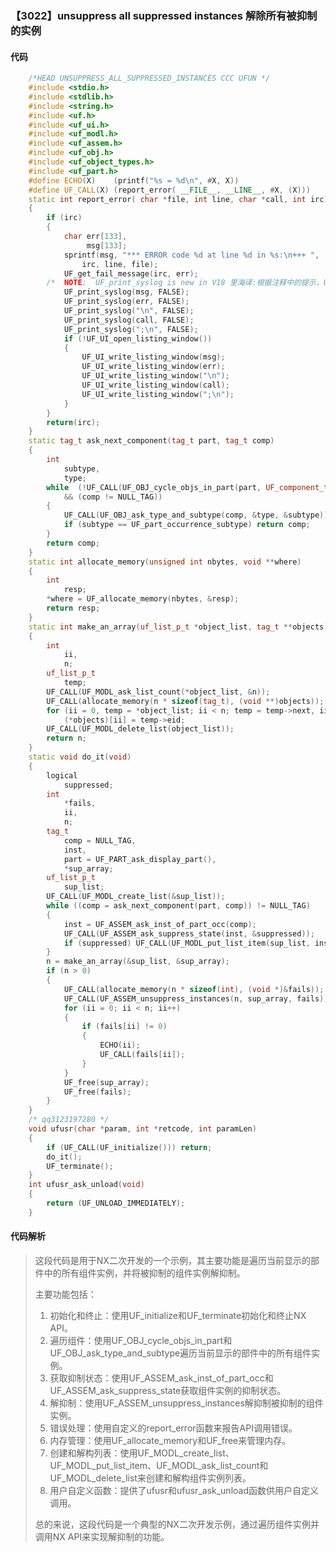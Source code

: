 ### 【3022】unsuppress all suppressed instances 解除所有被抑制的实例

#### 代码

```cpp
    /*HEAD UNSUPPRESS_ALL_SUPPRESSED_INSTANCES CCC UFUN */  
    #include <stdio.h>  
    #include <stdlib.h>  
    #include <string.h>  
    #include <uf.h>  
    #include <uf_ui.h>  
    #include <uf_modl.h>  
    #include <uf_assem.h>  
    #include <uf_obj.h>  
    #include <uf_object_types.h>  
    #include <uf_part.h>  
    #define ECHO(X)    (printf("%s = %d\n", #X, X))  
    #define UF_CALL(X) (report_error( __FILE__, __LINE__, #X, (X)))  
    static int report_error( char *file, int line, char *call, int irc)  
    {  
        if (irc)  
        {  
            char err[133],  
                 msg[133];  
            sprintf(msg, "*** ERROR code %d at line %d in %s:\n+++ ",  
                irc, line, file);  
            UF_get_fail_message(irc, err);  
        /*  NOTE:  UF_print_syslog is new in V18 里海译:根据注释中的提示，UF_print_syslog是V18版本中新增的函数。因此，只需翻译注释，而不需要添加其他内容。 */  
            UF_print_syslog(msg, FALSE);  
            UF_print_syslog(err, FALSE);  
            UF_print_syslog("\n", FALSE);  
            UF_print_syslog(call, FALSE);  
            UF_print_syslog(";\n", FALSE);  
            if (!UF_UI_open_listing_window())  
            {  
                UF_UI_write_listing_window(msg);  
                UF_UI_write_listing_window(err);  
                UF_UI_write_listing_window("\n");  
                UF_UI_write_listing_window(call);  
                UF_UI_write_listing_window(";\n");  
            }  
        }  
        return(irc);  
    }  
    static tag_t ask_next_component(tag_t part, tag_t comp)  
    {  
        int  
            subtype,  
            type;  
        while  (!UF_CALL(UF_OBJ_cycle_objs_in_part(part, UF_component_type, &comp))  
            && (comp != NULL_TAG))  
        {  
            UF_CALL(UF_OBJ_ask_type_and_subtype(comp, &type, &subtype));  
            if (subtype == UF_part_occurrence_subtype) return comp;  
        }  
        return comp;  
    }  
    static int allocate_memory(unsigned int nbytes, void **where)  
    {  
        int  
            resp;  
        *where = UF_allocate_memory(nbytes, &resp);  
        return resp;  
    }  
    static int make_an_array(uf_list_p_t *object_list, tag_t **objects)  
    {  
        int  
            ii,  
            n;  
        uf_list_p_t  
            temp;  
        UF_CALL(UF_MODL_ask_list_count(*object_list, &n));  
        UF_CALL(allocate_memory(n * sizeof(tag_t), (void **)objects));  
        for (ii = 0, temp = *object_list; ii < n; temp = temp->next, ii++)  
            (*objects)[ii] = temp->eid;  
        UF_CALL(UF_MODL_delete_list(object_list));  
        return n;  
    }  
    static void do_it(void)  
    {  
        logical  
            suppressed;  
        int  
            *fails,  
            ii,  
            n;  
        tag_t  
            comp = NULL_TAG,  
            inst,  
            part = UF_PART_ask_display_part(),  
            *sup_array;  
        uf_list_p_t  
            sup_list;  
        UF_CALL(UF_MODL_create_list(&sup_list));  
        while ((comp = ask_next_component(part, comp)) != NULL_TAG)  
        {  
            inst = UF_ASSEM_ask_inst_of_part_occ(comp);  
            UF_CALL(UF_ASSEM_ask_suppress_state(inst, &suppressed));  
            if (suppressed) UF_CALL(UF_MODL_put_list_item(sup_list, inst));  
        }  
        n = make_an_array(&sup_list, &sup_array);  
        if (n > 0)  
        {  
            UF_CALL(allocate_memory(n * sizeof(int), (void *)&fails));  
            UF_CALL(UF_ASSEM_unsuppress_instances(n, sup_array, fails));  
            for (ii = 0; ii < n; ii++)  
            {  
                if (fails[ii] != 0)  
                {  
                    ECHO(ii);  
                    UF_CALL(fails[ii]);  
                }  
            }  
            UF_free(sup_array);  
            UF_free(fails);  
        }  
    }  
    /* qq3123197280 */  
    void ufusr(char *param, int *retcode, int paramLen)  
    {  
        if (UF_CALL(UF_initialize())) return;  
        do_it();  
        UF_terminate();  
    }  
    int ufusr_ask_unload(void)  
    {  
        return (UF_UNLOAD_IMMEDIATELY);  
    }

```

#### 代码解析

> 这段代码是用于NX二次开发的一个示例，其主要功能是遍历当前显示的部件中的所有组件实例，并将被抑制的组件实例解抑制。
>
> 主要功能包括：
>
> 1. 初始化和终止：使用UF_initialize和UF_terminate初始化和终止NX API。
> 2. 遍历组件：使用UF_OBJ_cycle_objs_in_part和UF_OBJ_ask_type_and_subtype遍历当前显示的部件中的所有组件实例。
> 3. 获取抑制状态：使用UF_ASSEM_ask_inst_of_part_occ和UF_ASSEM_ask_suppress_state获取组件实例的抑制状态。
> 4. 解抑制：使用UF_ASSEM_unsuppress_instances解抑制被抑制的组件实例。
> 5. 错误处理：使用自定义的report_error函数来报告API调用错误。
> 6. 内存管理：使用UF_allocate_memory和UF_free来管理内存。
> 7. 创建和解构列表：使用UF_MODL_create_list、UF_MODL_put_list_item、UF_MODL_ask_list_count和UF_MODL_delete_list来创建和解构组件实例列表。
> 8. 用户自定义函数：提供了ufusr和ufusr_ask_unload函数供用户自定义调用。
>
> 总的来说，这段代码是一个典型的NX二次开发示例，通过遍历组件实例并调用NX API来实现解抑制的功能。
>
